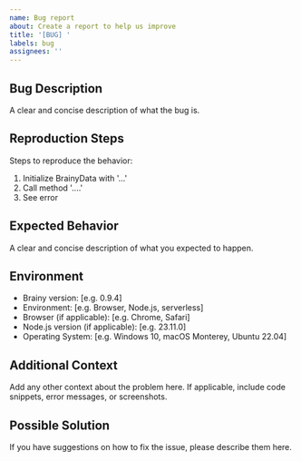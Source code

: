 ```yaml
---
name: Bug report
about: Create a report to help us improve
title: '[BUG] '
labels: bug
assignees: ''
---
```


## Bug Description
A clear and concise description of what the bug is.

## Reproduction Steps
Steps to reproduce the behavior:
1. Initialize BrainyData with '...'
2. Call method '....'
3. See error

## Expected Behavior
A clear and concise description of what you expected to happen.

## Environment
- Brainy version: [e.g. 0.9.4]
- Environment: [e.g. Browser, Node.js, serverless]
- Browser (if applicable): [e.g. Chrome, Safari]
- Node.js version (if applicable): [e.g. 23.11.0]
- Operating System: [e.g. Windows 10, macOS Monterey, Ubuntu 22.04]

## Additional Context
Add any other context about the problem here. If applicable, include code snippets, error messages, or screenshots.

## Possible Solution
If you have suggestions on how to fix the issue, please describe them here.
